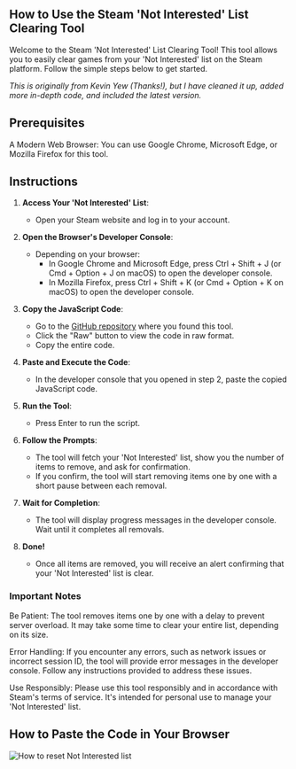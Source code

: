 ## How to Use the Steam 'Not Interested' List Clearing Tool
Welcome to the Steam 'Not Interested' List Clearing Tool! This tool allows you to easily clear games from your 'Not Interested' list on the Steam platform. Follow the simple steps below to get started.

_This is originally from Kevin Yew (Thanks!), but I have cleaned it up, added more in-depth code, and included the latest version._

## Prerequisites
A Modern Web Browser: You can use Google Chrome, Microsoft Edge, or Mozilla Firefox for this tool.

## Instructions
1. **Access Your 'Not Interested' List**:
   * Open your Steam website and log in to your account.

2. **Open the Browser's Developer Console**:
     * Depending on your browser:
        - In Google Chrome and Microsoft Edge, press Ctrl + Shift + J (or Cmd + Option + J on macOS) to open the developer console.
        - In Mozilla Firefox, press Ctrl + Shift + K (or Cmd + Option + K on macOS) to open the developer console.

3. **Copy the JavaScript Code**:
     - Go to the [GitHub repository](https://github.com/0x12HD/How-to-Reset-Not-Interested-List-on-Steam/blob/main/reset-not%20Interested-list.js) where you found this tool.
     - Click the "Raw" button to view the code in raw format.
     - Copy the entire code.
   
3. **Paste and Execute the Code**:
      - In the developer console that you opened in step 2, paste the copied JavaScript code.

4. **Run the Tool**:
      - Press Enter to run the script.

5. **Follow the Prompts**:
      - The tool will fetch your 'Not Interested' list, show you the number of items to remove, and ask for confirmation.
      - If you confirm, the tool will start removing items one by one with a short pause between each removal.

6. **Wait for Completion**:
      - The tool will display progress messages in the developer console. Wait until it completes all removals.

7. **Done!**
      - Once all items are removed, you will receive an alert confirming that your 'Not Interested' list is clear.

### Important Notes
Be Patient: The tool removes items one by one with a delay to prevent server overload. It may take some time to clear your entire list, depending on its size.

Error Handling: If you encounter any errors, such as network issues or incorrect session ID, the tool will provide error messages in the developer console. Follow any instructions provided to address these issues.

Use Responsibly: Please use this tool responsibly and in accordance with Steam's terms of service. It's intended for personal use to manage your 'Not Interested' list.


## How to Paste the Code in Your Browser
![How to reset Not Interested list](https://github.com/0x12HD/How-to-Reset-Not-Interested-List-on-Steam/assets/123062939/440ac70c-0cbc-45ef-9d66-44f9fd621d0e)

